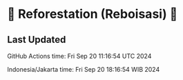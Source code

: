 
# 🌳 Reforestation (Reboisasi) 🌲

## Last Updated

GitHub Actions time: Fri Sep 20 11:16:54 UTC 2024

Indonesia/Jakarta time: Fri Sep 20 18:16:54 WIB 2024
